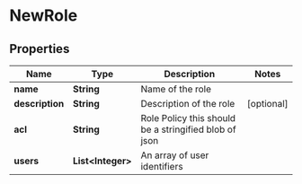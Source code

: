 

# NewRole

## Properties

Name | Type | Description | Notes
------------ | ------------- | ------------- | -------------
**name** | **String** | Name of the role | 
**description** | **String** | Description of the role |  [optional]
**acl** | **String** | Role Policy this should be a stringified blob of json | 
**users** | **List&lt;Integer&gt;** | An array of user identifiers | 



